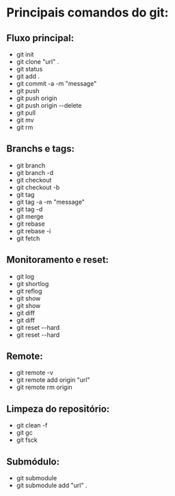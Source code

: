 # Principais comandos do git:

## Fluxo principal:

* git init
* git clone "url" .
* git status
* git add .
* git commit -a -m "message"
* git push
* git push origin <name>
* git push origin --delete <name>
* git pull
* git mv <name>
* git rm <name>

## Branchs e tags:

* git branch 
* git branch -d <name>
* git checkout <name>
* git checkout -b <name>
* git tag 
* git tag -a <name> -m "message"
* git tag -d <name>
* git merge <name>
* git rebase <name>
* git rebase -i <name>
* git fetch

## Monitoramento e reset:

* git log
* git shortlog
* git reflog
* git show
* git show <name>
* git diff
* git diff <name>
* git reset --hard
* git reset --hard <name>

## Remote:

* git remote -v
* git remote add origin "url"
* git remote rm origin

## Limpeza do repositório:

* git clean -f
* git gc
* git fsck

## Submódulo:

* git submodule
* git submodule add "url" .


